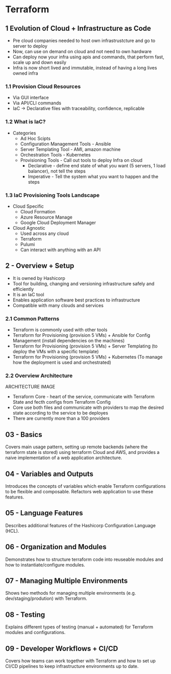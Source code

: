 # Terraform
## 1 Evolution of Cloud + Infrastructure as Code
* Pre cloud companies needed to host own infrastrustcture and go to server to deploy
* Now, can use on demand on cloud and not need to own hardware
* Can deploy now your infra using apis and commands, that perform fast, scale up and down easily
* Infra is now short lived and immutable, instead of having a long lives owned infra

### 1.1 Provision Cloud Resources
* Via GUI interface
* Via API/CLI commands
* IaC -> Declarative files with traceability, confidence, replicable

### 1.2 What is IaC?
* Categories
    * Ad Hoc Scipts
    * Configuration Management Tools - Ansible
    * Server Templating Tool - AMI, amazon machine 
    * Orchestration Tools - Kubernetes
    * Provisioning Tools - Call out tools to deploy Infra on cloud
        * Declarative - define end state of what you want (5 servers, 1 load balancer), not tell the steps
        * Imperative - Tell the system what you want to happen and the steps

### 1.3 IaC Provisioning Tools Landscape
* Cloud Specific
    * Cloud Formation
    * Azure Resource Manage
    * Google Cloud Deployment Manager
* Cloud Agnostic
    * Used across any cloud
    * Terraform
    * Pulumi
    * Can interact with anything with an API

## 2 - Overview + Setup
* It is owned by Hashicorp
* Tool for building, changing and versioning infrastructure safely and efficiently
* It is an IaC tool
* Enables application software best practices to infrastructure
* Compatible with many clouds and services

### 2.1 Common Patterns
* Terraform is commonly used with other tools
* Terraform for Provisioning (provision 5 VMs) + Ansible for Config Management (install dependencies on the machines)
* Terraform for Provisioning (provision 5 VMs) + Server Templating (to deploy the VMs with a specific template)
* Terraform for Provisioning (provision 5 VMs) + Kubernetes (To manage how the deployment is used and orchestrated)

### 2.2 Overview Architecture

ARCHITECTURE IMAGE

* Terraform Core - heart of the service, communicate with Terraform State and fecth configs from Terraform Config
* Core use both files and communicate with providers to map the desired state according to the service to be deployes
* There are currently more than a 100 providers


## 03 - Basics
Covers main usage pattern, setting up remote backends (where the terraform state is stored) using terraform Cloud and AWS, and provides a naive implementation of a web application architecture.

## 04 - Variables and Outputs
Introduces the concepts of variables which enable Terraform configurations to be flexible and composable. Refactors web application to use these features.

## 05 - Language Features
Describes additional features of the Hashicorp Configuration Language (HCL).

## 06 - Organization and Modules
Demonstrates how to structure terraform code into reuseable modules and how to instantiate/configure modules.

## 07 - Managing Multiple Environments
Shows two methods for managing multiple environments (e.g. dev/staging/prodution) with Terraform.

## 08 - Testing
Explains different types of testing (manual + automated) for Terraform modules and configurations.

## 09 - Developer Workflows + CI/CD
Covers how teams can work together with Terraform and how to set up CI/CD pipelines to keep infrastructure environments up to date.